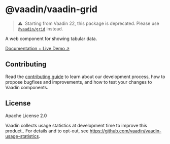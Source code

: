 # @vaadin/vaadin-grid

> ⚠️&nbsp; Starting from Vaadin 22, this package is deprecated.
> Please use [`@vaadin/grid`](https://www.npmjs.com/package/@vaadin/grid) instead.

A web component for showing tabular data.

[Documentation + Live Demo ↗](https://vaadin.com/docs/latest/ds/components/grid)

## Contributing

Read the [contributing guide](https://vaadin.com/docs/latest/guide/contributing/overview) to learn about our development
process, how to propose bugfixes and improvements, and how to test your changes to Vaadin components.

## License

Apache License 2.0

Vaadin collects usage statistics at development time to improve this product..
For details and to opt-out, see https://github.com/vaadin/vaadin-usage-statistics.
